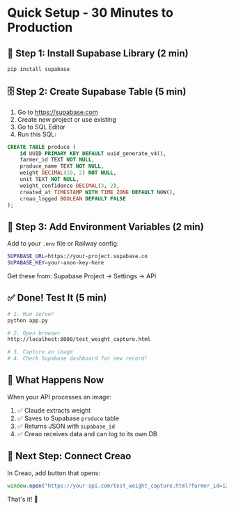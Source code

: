 # Quick Setup - 30 Minutes to Production

## 🚀 Step 1: Install Supabase Library (2 min)

```bash
pip install supabase
```

## 🗄️ Step 2: Create Supabase Table (5 min)

1. Go to https://supabase.com
2. Create new project or use existing
3. Go to SQL Editor
4. Run this SQL:

```sql
CREATE TABLE produce (
    id UUID PRIMARY KEY DEFAULT uuid_generate_v4(),
    farmer_id TEXT NOT NULL,
    produce_name TEXT NOT NULL,
    weight DECIMAL(10, 2) NOT NULL,
    unit TEXT NOT NULL,
    weight_confidence DECIMAL(3, 2),
    created_at TIMESTAMP WITH TIME ZONE DEFAULT NOW(),
    creao_logged BOOLEAN DEFAULT FALSE
);
```

## 🔑 Step 3: Add Environment Variables (2 min)

Add to your `.env` file or Railway config:

```bash
SUPABASE_URL=https://your-project.supabase.co
SUPABASE_KEY=your-anon-key-here
```

Get these from: Supabase Project → Settings → API

## ✅ Done! Test It (5 min)

```bash
# 1. Run server
python app.py

# 2. Open browser
http://localhost:8000/test_weight_capture.html

# 3. Capture an image
# 4. Check Supabase dashboard for new record!
```

## 📝 What Happens Now

When your API processes an image:

1. ✅ Claude extracts weight
2. ✅ Saves to Supabase `produce` table
3. ✅ Returns JSON with `supabase_id`
4. ✅ Creao receives data and can log to its own DB

## 🎯 Next Step: Connect Creao

In Creao, add button that opens:

```javascript
window.open("https://your-api.com/test_weight_capture.html?farmer_id=123");
```

That's it! 🎉
